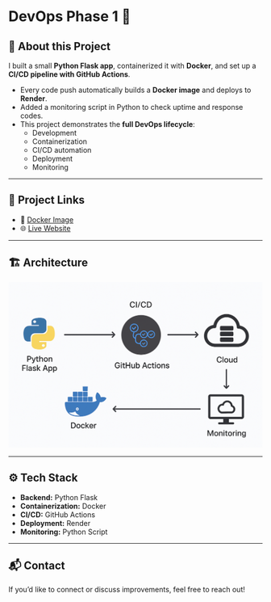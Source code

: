 # DevOps Phase 1 🚀

## 📌 About this Project
I built a small **Python Flask app**, containerized it with **Docker**, and set up a **CI/CD pipeline with GitHub Actions**.  

- Every code push automatically builds a **Docker image** and deploys to **Render**.  
- Added a monitoring script in Python to check uptime and response codes.  
- This project demonstrates the **full DevOps lifecycle**:  
  * Development  
  * Containerization  
  * CI/CD automation  
  * Deployment  
  * Monitoring  

---

## 🔗 Project Links

- 🐳 [Docker Image](https://hub.docker.com/repository/docker/mhanumanthu/flask-devops-app/tags)  
- 🌐 [Live Website](https://devops-phase-1.onrender.com/)  

---

## 🏗️ Architecture

<p align="center">
  <a href="https://github.com/Hanumanthumanoj01/Devops-Phase-1/blob/main/Architecture.png">
    <img src="https://raw.githubusercontent.com/Hanumanthumanoj01/Devops-Phase-1/main/Architecture.png" alt="Architecture Diagram" width="800">
  </a>
</p>

---

## ⚙️ Tech Stack
- **Backend:** Python Flask  
- **Containerization:** Docker  
- **CI/CD:** GitHub Actions  
- **Deployment:** Render  
- **Monitoring:** Python Script  

---

## 📬 Contact
If you’d like to connect or discuss improvements, feel free to reach out!  
